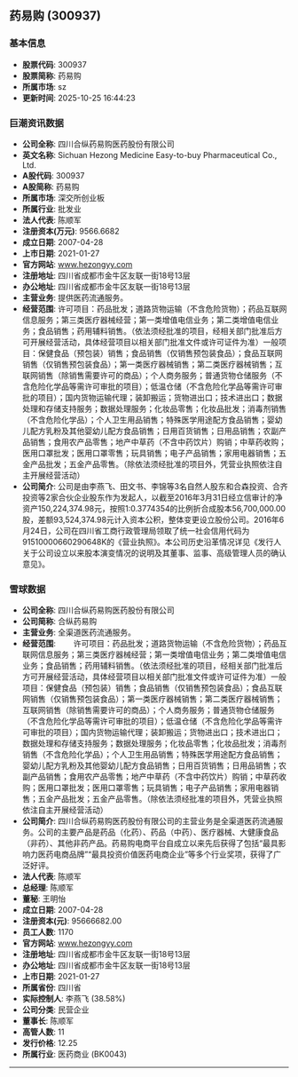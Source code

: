 ## 药易购 (300937)

### 基本信息

- **股票代码**: 300937
- **股票简称**: 药易购
- **所属市场**: sz
- **更新时间**: 2025-10-25 16:44:23

### 巨潮资讯数据

- **公司全称**: 四川合纵药易购医药股份有限公司
- **英文名称**: Sichuan Hezong Medicine Easy-to-buy Pharmaceutical Co., Ltd.
- **A股代码**: 300937
- **A股简称**: 药易购
- **所属市场**: 深交所创业板
- **所属行业**: 批发业
- **法人代表**: 陈顺军
- **注册资本(万元)**: 9566.6682
- **成立日期**: 2007-04-28
- **上市日期**: 2021-01-27
- **官方网站**: www.hezongyy.com
- **注册地址**: 四川省成都市金牛区友联一街18号13层
- **办公地址**: 四川省成都市金牛区友联一街18号13层
- **主营业务**: 提供医药流通服务。
- **经营范围**: 许可项目：药品批发；道路货物运输（不含危险货物）；药品互联网信息服务；第三类医疗器械经营；第一类增值电信业务；第二类增值电信业务；食品销售；药用辅料销售。（依法须经批准的项目，经相关部门批准后方可开展经营活动，具体经营项目以相关部门批准文件或许可证件为准）一般项目：保健食品（预包装）销售；食品销售（仅销售预包装食品）；食品互联网销售（仅销售预包装食品）；第一类医疗器械销售；第二类医疗器械销售；互联网销售（除销售需要许可的商品）；个人商务服务；普通货物仓储服务（不含危险化学品等需许可审批的项目）；低温仓储（不含危险化学品等需许可审批的项目）；国内货物运输代理；装卸搬运；货物进出口；技术进出口；数据处理和存储支持服务；数据处理服务；化妆品零售；化妆品批发；消毒剂销售（不含危险化学品）；个人卫生用品销售；特殊医学用途配方食品销售；婴幼儿配方乳粉及其他婴幼儿配方食品销售；日用百货销售；日用品销售；农副产品销售；食用农产品零售；地产中草药（不含中药饮片）购销；中草药收购；医用口罩批发；医用口罩零售；玩具销售；电子产品销售；家用电器销售；五金产品批发；五金产品零售。（除依法须经批准的项目外，凭营业执照依注自主开展经营活动）
- **公司简介**: 公司是由李燕飞、田文书、李锦等3名自然人股东和合森投资、合齐投资等2家合伙企业股东作为发起人，以截至2016年3月31日经立信审计的净资产150,224,374.98元，按照1:0.3774354的比例折合成股本56,700,000.00股，差额93,524,374.98元计入资本公积，整体变更设立股份公司。2016年6月24日，公司在四川省工商行政管理局领取了统一社会信用代码为91510000660290648K的《营业执照》。本公司历史沿革情况详见《发行人关于公司设立以来股本演变情况的说明及其董事、监事、高级管理人员的确认意见》。

### 雪球数据

- **公司全称**: 四川合纵药易购医药股份有限公司
- **公司简称**: 合纵药易购
- **主营业务**: 全渠道医药流通服务。
- **经营范围**: 　　许可项目：药品批发；道路货物运输（不含危险货物）；药品互联网信息服务；第三类医疗器械经营；第一类增值电信业务；第二类增值电信业务；食品销售；药用辅料销售。（依法须经批准的项目，经相关部门批准后方可开展经营活动，具体经营项目以相关部门批准文件或许可证件为准）一般项目：保健食品（预包装）销售；食品销售（仅销售预包装食品）；食品互联网销售（仅销售预包装食品）；第一类医疗器械销售；第二类医疗器械销售；互联网销售（除销售需要许可的商品）；个人商务服务；普通货物仓储服务（不含危险化学品等需许可审批的项目）；低温仓储（不含危险化学品等需许可审批的项目）；国内货物运输代理；装卸搬运；货物进出口；技术进出口；数据处理和存储支持服务；数据处理服务；化妆品零售；化妆品批发；消毒剂销售（不含危险化学品）；个人卫生用品销售；特殊医学用途配方食品销售；婴幼儿配方乳粉及其他婴幼儿配方食品销售；日用百货销售；日用品销售；农副产品销售；食用农产品零售；地产中草药（不含中药饮片）购销；中草药收购；医用口罩批发；医用口罩零售；玩具销售；电子产品销售；家用电器销售；五金产品批发；五金产品零售。（除依法须经批准的项目外，凭营业执照依注自主开展经营活动）
- **公司简介**: 四川合纵药易购医药股份有限公司的主营业务是全渠道医药流通服务。公司的主要产品是药品（化药）、药品（中药）、医疗器械、大健康食品（非药）、其他非药产品。药易购电商平台自成立以来先后获得了包括“最具影响力医药电商品牌”“最具投资价值医药电商企业”等多个行业奖项，获得了广泛好评。
- **法人代表**: 陈顺军
- **总经理**: 陈顺军
- **董秘**: 王明怡
- **成立日期**: 2007-04-28
- **注册资本(元)**: 95666682.00
- **员工人数**: 1170
- **官方网站**: www.hezongyy.com
- **注册地址**: 四川省成都市金牛区友联一街18号13层
- **办公地址**: 四川省成都市金牛区友联一街18号13层
- **上市日期**: 2021-01-27
- **所属省份**: 四川省
- **实际控制人**: 李燕飞 (38.58%)
- **公司分类**: 民营企业
- **董事长**: 陈顺军
- **高管人数**: 11
- **发行价格**: 12.25
- **所属行业**: 医药商业 (BK0043)

---